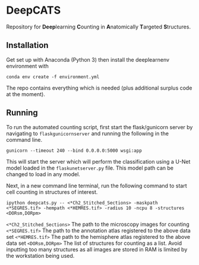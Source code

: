 # DeepCATS

Repository for **Deep**learning **C**ounting in **A**natomically **T**argeted **S**tructures.

## Installation

Get set up with Anaconda (Python 3) then install the deeplearnenv environment with

`conda env create -f environment.yml`

The repo contains everything which is needed (plus additional surplus code at the moment).

## Running

To run the automated counting script, first start the flask/gunicorn server by navigating to `flaskgunicornserver` and running the following in the command line.

`gunicorn --timeout 240 --bind 0.0.0.0:5000 wsgi:app`

This will start the server which will perform the classification using a U-Net model loaded in the `flaskunetserver.py` file. This model path can be changed to load in any model.

Next, in a new command line terminal, run the following command to start cell counting in structures of interest.

`ipython deepcats.py -- <*Ch2_Stitched_Sections> -maskpath <*SEGRES.tif> -hempath <*HEMRES.tif> -radius 10 -ncpu 8 -structures <DORsm,DORpm>`

`<*Ch2_Stitched_Sections>` The path to the microscopy images for counting
`<*SEGRES.tif>` The path to the annotation atlas registered to the above data set
`<*HEMRES.tif>` The path to the hemisphere atlas registered to the above data set
`<DORsm,DORpm>` The list of structures for counting as a list. Avoid inputting too many structures as all images are stored in RAM is limited by the workstation being used.
